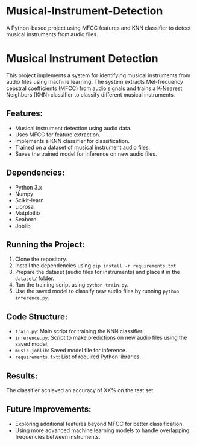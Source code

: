 # Musical-Instrument-Detection
A Python-based project using MFCC features and KNN classifier to detect musical instruments from audio files.


# Musical Instrument Detection

This project implements a system for identifying musical instruments from audio files using machine learning. The system extracts Mel-frequency cepstral coefficients (MFCC) from audio signals and trains a K-Nearest Neighbors (KNN) classifier to classify different musical instruments.

## Features:
- Musical instrument detection using audio data.
- Uses MFCC for feature extraction.
- Implements a KNN classifier for classification.
- Trained on a dataset of musical instrument audio files.
- Saves the trained model for inference on new audio files.

## Dependencies:
- Python 3.x
- Numpy
- Scikit-learn
- Librosa
- Matplotlib
- Seaborn
- Joblib

## Running the Project:
1. Clone the repository.
2. Install the dependencies using `pip install -r requirements.txt`.
3. Prepare the dataset (audio files for instruments) and place it in the `dataset/` folder.
4. Run the training script using `python train.py`.
5. Use the saved model to classify new audio files by running `python inference.py`.

## Code Structure:
- `train.py`: Main script for training the KNN classifier.
- `inference.py`: Script to make predictions on new audio files using the saved model.
- `music.joblib`: Saved model file for inference.
- `requirements.txt`: List of required Python libraries.

## Results:
The classifier achieved an accuracy of XX% on the test set.

## Future Improvements:
- Exploring additional features beyond MFCC for better classification.
- Using more advanced machine learning models to handle overlapping frequencies between instruments.
